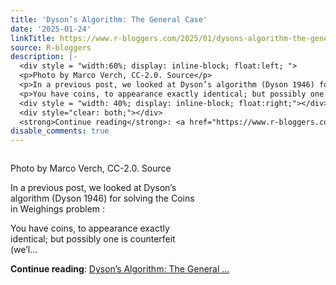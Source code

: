 ```yaml
---
title: 'Dyson’s Algorithm: The General Case'
date: '2025-01-24'
linkTitle: https://www.r-bloggers.com/2025/01/dysons-algorithm-the-general-case/
source: R-bloggers
description: |-
  <div style = "width:60%; display: inline-block; float:left; ">
  <p>Photo by Marco Verch, CC-2.0. Source</p>
  <p>In a previous post, we looked at Dyson’s algorithm (Dyson 1946) for solving the Coins in Weighings problem :</p>
  <p>You have coins, to appearance exactly identical; but possibly one is counterfeit (we’l...</p></div>
  <div style = "width: 40%; display: inline-block; float:right;"></div>
  <div style="clear: both;"></div>
  <strong>Continue reading</strong>: <a href="https://www.r-bloggers.com/2025/01/dysons-algorithm-the-general-case/">Dyson’s Algorithm: The General ...
disable_comments: true
---
```

<div style = "width:60%; display: inline-block; float:left; ">
<p>Photo by Marco Verch, CC-2.0. Source</p>
<p>In a previous post, we looked at Dyson’s algorithm (Dyson 1946) for solving the Coins in Weighings problem :</p>
<p>You have coins, to appearance exactly identical; but possibly one is counterfeit (we’l...</p></div>
<div style = "width: 40%; display: inline-block; float:right;"></div>
<div style="clear: both;"></div>
<strong>Continue reading</strong>: <a href="https://www.r-bloggers.com/2025/01/dysons-algorithm-the-general-case/">Dyson’s Algorithm: The General ...